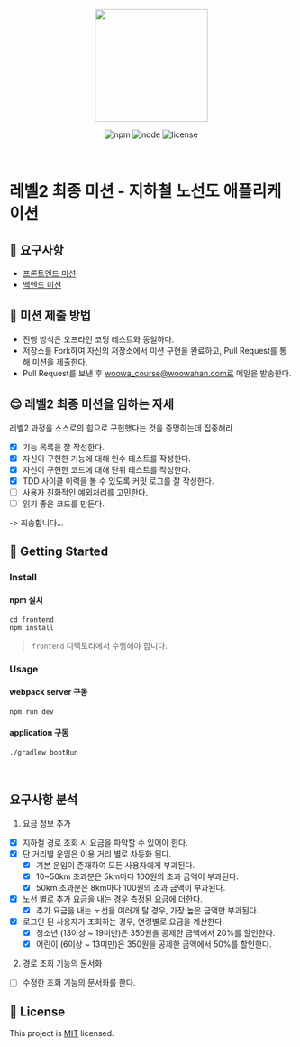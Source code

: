 <p align="center">
    <img width="200px;" src="https://raw.githubusercontent.com/woowacourse/atdd-subway-admin-frontend/master/images/main_logo.png"/>
</p>
<p align="center">
  <img alt="npm" src="https://img.shields.io/badge/npm-%3E%3D%205.5.0-blue">
  <img alt="node" src="https://img.shields.io/badge/node-%3E%3D%209.3.0-blue">
  <img alt="license" src="https://img.shields.io/github/license/woowacourse/atdd-subway-2020">
</p>

<br>

# 레벨2 최종 미션 - 지하철 노선도 애플리케이션

## 🎯 요구사항
- [프론트엔드 미션](https://github.com/woowacourse/atdd-subway-2020/blob/master/frontend-mission.md)
- [백엔드 미션](https://github.com/woowacourse/atdd-subway-2020/blob/master/backend-mission.md)

## 🤔 미션 제출 방법
- 진행 방식은 오프라인 코딩 테스트와 동일하다.
- 저장소를 Fork하여 자신의 저장소에서 미션 구현을 완료하고, Pull Request를 통해 미션을 제출한다.
- Pull Request를 보낸 후 woowa_course@woowahan.com로 메일을 발송한다.

## 😌 레벨2 최종 미션을 임하는 자세
레벨2 과정을 스스로의 힘으로 구현했다는 것을 증명하는데 집중해라
- [x] 기능 목록을 잘 작성한다.  
- [x] 자신이 구현한 기능에 대해 인수 테스트를 작성한다.
- [x] 자신이 구현한 코드에 대해 단위 테스트를 작성한다.
- [x] TDD 사이클 이력을 볼 수 있도록 커밋 로그를 잘 작성한다.
- [ ] 사용자 친화적인 예외처리를 고민한다.
- [ ] 읽기 좋은 코드를 만든다.

-> 죄송합니다...

## 🚀 Getting Started

### Install
#### npm 설치
```
cd frontend
npm install
```
> `frontend` 디렉토리에서 수행해야 합니다.

### Usage
#### webpack server 구동
```
npm run dev
```
#### application 구동
```
./gradlew bootRun
```
<br>

## 요구사항 분석
1. 요금 정보 추가
- [x] 지하철 경로 조회 시 요금을 파악할 수 있어야 한다.
- [x] 단 거리별 운임은 이용 거리 별로 차등화 된다.
    - [x] 기본 운임이 존재하여 모든 사용자에게 부과된다.
    - [x] 10~50km 초과분은 5km마다 100원의 초과 금액이 부과된다.
    - [x] 50km 초과분은 8km마다 100원의 초과 금액이 부과된다.
- [x] 노선 별로 추가 요금을 내는 경우 측정된 요금에 더한다.
    - [x] 추가 요금을 내는 노선을 여러개 탈 경우, 가장 높은 금액만 부과된다.
- [x] 로그인 된 사용자가 조회하는 경우, 연령별로 요금을 계산한다.
    - [x] 청소년 (13이상 ~ 19미만)은 350원을 공제한 금액에서 20%를 할인한다.
    - [x] 어린이 (6이상 ~ 13미만)은 350원을 공제한 금액에서 50%를 할인한다.

2. 경로 조회 기능의 문서화
- [ ] 수정한 조회 기능의 문서화를 한다.
## 📝 License

This project is [MIT](https://github.com/woowacourse/atdd-subway-2020/blob/master/LICENSE.md) licensed.
